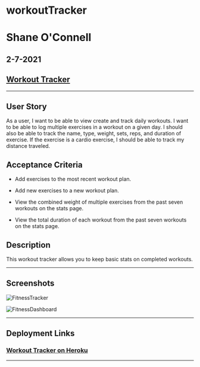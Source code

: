 # workoutTracker
# Shane O'Connell
## 2-7-2021
## <a href="https://agile-dawn-82141.herokuapp.com/?id=60231a18cf39450015c95c54" target="_blank">Workout Tracker</a>
--- 
## User Story 

As a user, I want to be able to view create and track daily workouts. I want to be able to log multiple exercises in a workout on a given day. I should also be able to track the name, type, weight, sets, reps, and duration of exercise. If the exercise is a cardio exercise, I should be able to track my distance traveled.

## Acceptance Criteria 
- Add exercises to the most recent workout plan.

- Add new exercises to a new workout plan.

- View the combined weight of multiple exercises from the past seven workouts on the stats page.

- View the total duration of each workout from the past seven workouts on the stats page.

## Description
This workout tracker allows you to keep basic stats on completed workouts. 

--- 

## Screenshots
![FitnessTracker](./public/img/FitnessTracker.jpg)

![FitnessDashboard](./public/img/Dashboard.jpg)

--- 

## Deployment Links
### <a href="https://agile-dawn-82141.herokuapp.com/?id=60231a18cf39450015c95c54" target="_blank">Workout Tracker on Heroku</a>
--- 